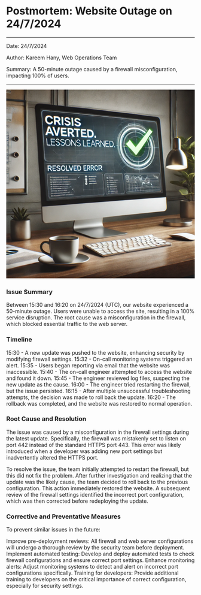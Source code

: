 # Postmortem: Website Outage on 24/7/2024
***
Date: 24/7/2024

Author: Kareem Hany, Web Operations Team

Summary: A 50-minute outage caused by a firewall misconfiguration, impacting 100% of users.


***
![Postmortem](postmortem.png)
### Issue Summary
Between 15:30 and 16:20 on 24/7/2024 (UTC), our website experienced a 50-minute outage. Users were unable to access the site, resulting in a 100% service disruption. The root cause was a misconfiguration in the firewall, which blocked essential traffic to the web server.

### Timeline
15:30 - A new update was pushed to the website, enhancing security by modifying firewall settings.
15:32 - On-call monitoring systems triggered an alert.
15:35 - Users began reporting via email that the website was inaccessible.
15:40 - The on-call engineer attempted to access the website and found it down.
15:45 - The engineer reviewed log files, suspecting the new update as the cause.
16:00 - The engineer tried restarting the firewall, but the issue persisted.
16:15 - After multiple unsuccessful troubleshooting attempts, the decision was made to roll back the update.
16:20 - The rollback was completed, and the website was restored to normal operation.
### Root Cause and Resolution
The issue was caused by a misconfiguration in the firewall settings during the latest update. Specifically, the firewall was mistakenly set to listen on port 442 instead of the standard HTTPS port 443. This error was likely introduced when a developer was adding new port settings but inadvertently altered the HTTPS port.

To resolve the issue, the team initially attempted to restart the firewall, but this did not fix the problem. After further investigation and realizing that the update was the likely cause, the team decided to roll back to the previous configuration. This action immediately restored the website. A subsequent review of the firewall settings identified the incorrect port configuration, which was then corrected before redeploying the update.

### Corrective and Preventative Measures
To prevent similar issues in the future:

Improve pre-deployment reviews: All firewall and web server configurations will undergo a thorough review by the security team before deployment.
Implement automated testing: Develop and deploy automated tests to check firewall configurations and ensure correct port settings.
Enhance monitoring alerts: Adjust monitoring systems to detect and alert on incorrect port configurations specifically.
Training for developers: Provide additional training to developers on the critical importance of correct configuration, especially for security settings.

